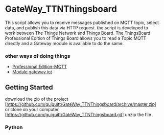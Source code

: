 # GateWay_TTNThingsboard
This script allows you to receive messages published on MQTT topic, 
select data, and publish this data via HTTP request.
the script is developed to work between The Things Network and Things Board. 
The ThingsBoard Professional Edition  of Things Board allows you to read a Topic MQTT directly and a Gateway module 
is available to do the same.
### other ways of doing things 
* [Professional Edition-MQTT](https://thingsboard.io/docs/user-guide/integrations/mqtt/) 
* [Module gateway iot](https://thingsboard.io/docs/iot-gateway/)
## Getting Started
download the zip of the project
[https://github.com/guiguitt/GateWay_TTNThingsboard/archive/master.zip]
or clone on your computer 
[https://github.com/guiguitt/GateWay_TTNThingsboard.git]
unzip the file 
### Python 